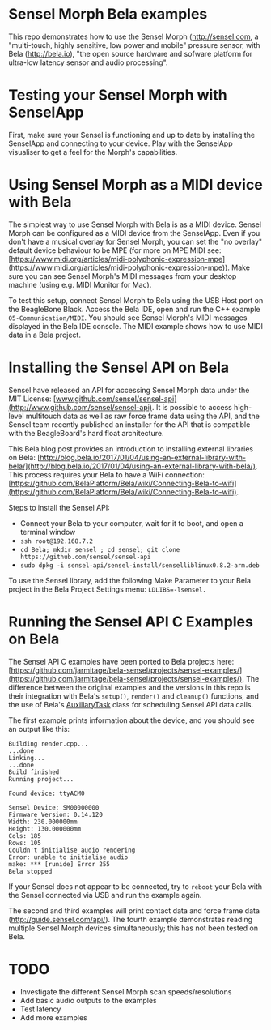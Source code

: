 # Sensel Morph Bela examples

This repo demonstrates how to use the Sensel Morph (http://sensel.com, a "multi-touch, highly sensitive, low power and mobile" pressure sensor, with Bela (http://bela.io), "the open source hardware and sofware platform for ultra-low latency sensor and audio processing".

# Testing your Sensel Morph with SenselApp

First, make sure your Sensel is functioning and up to date by installing the SenselApp and connecting to your device. Play with the SenselApp visualiser to get a feel for the Morph's capabilities.

# Using Sensel Morph as a MIDI device with Bela

The simplest way to use Sensel Morph with Bela is as a MIDI device. Sensel Morph can be configured as a MIDI device from the SenselApp. Even if you don't have a musical overlay for Sensel Morph, you can set the "no overlay" default device behaviour to be MPE (for more on MPE MIDI see: [https://www.midi.org/articles/midi-polyphonic-expression-mpe](https://www.midi.org/articles/midi-polyphonic-expression-mpe)). Make sure you can see Sensel Morph's MIDI messages from your desktop machine (using e.g. MIDI Monitor for Mac).

To test this setup, connect Sensel Morph to Bela using the USB Host port on the BeagleBone Black. Access the Bela IDE, open and run the C++ example `05-Communication/MIDI`. You should see Sensel Morph's MIDI messages displayed in the Bela IDE console. The MIDI example shows how to use MIDI data in a Bela project.

# Installing the Sensel API on Bela

Sensel have released an API for accessing Sensel Morph data under the MIT License: [www.github.com/sensel/sensel-api](http://www.github.com/sensel/sensel-api). It is possible to access high-level multitouch data as well as raw force frame data using the API, and the Sensel team recently published an installer for the API that is compatible with the BeagleBoard's hard float architecture.

This Bela blog post provides an introduction to installing external libraries on Bela: [http://blog.bela.io/2017/01/04/using-an-external-library-with-bela/](http://blog.bela.io/2017/01/04/using-an-external-library-with-bela/). This process requires your Bela to have a WiFi connection: [https://github.com/BelaPlatform/Bela/wiki/Connecting-Bela-to-wifi](https://github.com/BelaPlatform/Bela/wiki/Connecting-Bela-to-wifi).

Steps to install the Sensel API:

- Connect your Bela to your computer, wait for it to boot, and open a terminal window
- `ssh root@192.168.7.2`
- `cd Bela; mkdir sensel ; cd sensel; git clone https://github.com/sensel/sensel-api`
- `sudo dpkg -i sensel-api/sensel-install/senselliblinux0.8.2-arm.deb`

To use the Sensel library, add the following Make Parameter to your Bela project in the Bela Project Settings menu: `LDLIBS=-lsensel.`

# Running the Sensel API C Examples on Bela

The Sensel API C examples have been ported to Bela projects here: [https://github.com/jarmitage/bela-sensel/projects/sensel-examples/](https://github.com/jarmitage/bela-sensel/projects/sensel-examples/). The difference between the original examples and the versions in this repo is their integration with Bela's `setup()`, `render()` and `cleanup()` functions, and the use of Bela's [AuxiliaryTask](https://github.com/BelaPlatform/Bela/blob/8d0196cb5748ad46a13b973c836bd479a5bd49d4/core/AuxiliaryTasks.cpp) class for scheduling Sensel API data calls.

The first example prints information about the device, and you should see an output like this:

    Building render.cpp... 
    ...done
    Linking... 
    ...done
    Build finished
    Running project...
    
    Found device: ttyACM0
    
    Sensel Device: SM00000000
    Firmware Version: 0.14.120
    Width: 230.000000mm
    Height: 130.000000mm
    Cols: 185
    Rows: 105
    Couldn't initialise audio rendering
    Error: unable to initialise audio
    make: *** [runide] Error 255
    Bela stopped

If your Sensel does not appear to be connected, try to `reboot` your Bela with the Sensel connected via USB and run the example again.

The second and third examples will print contact data and force frame data (http://guide.sensel.com/api/). The fourth example demonstrates reading multiple Sensel Morph devices simultaneously; this has not been tested on Bela.

# TODO

- Investigate the different Sensel Morph scan speeds/resolutions
- Add basic audio outputs to the examples
- Test latency
- Add more examples
